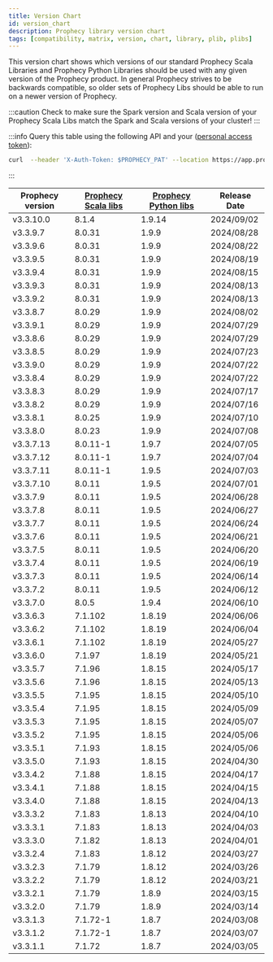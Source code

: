 ```yaml
---
title: Version Chart
id: version_chart
description: Prophecy library version chart
tags: [compatibility, matrix, version, chart, library, plib, plibs]
---
```


This version chart shows which versions of our standard Prophecy Scala Libraries and Prophecy Python Libraries should be
used with any given version of the Prophecy product. In general Prophecy strives to be backwards compatible, so
older sets of Prophecy Libs should be able to run on a newer version of Prophecy.

:::caution
Check to make sure the Spark version and Scala version of your Prophecy Scala Libs match the Spark and Scala versions
of your cluster!
:::

:::info
Query this table using the following API and your ([personal access token](..%2Fmetadata%2FprophecyAPI.md)):

```bash
curl  --header 'X-Auth-Token: $PROPHECY_PAT' --location https://app.prophecy.io/api/editor/plibVersions
```

:::

| Prophecy version | [Prophecy Scala libs](https://mvnrepository.com/artifact/io.prophecy/prophecy-libs) | [Prophecy Python libs](https://pypi.org/project/prophecy-libs/) | Release Date |
| ---------------- | ----------------------------------------------------------------------------------- | --------------------------------------------------------------- | ------------ |
| v3.3.10.0        | 8.1.4                                                                               | 1.9.14                                                          | 2024/09/02   |
| v3.3.9.7         | 8.0.31                                                                              | 1.9.9                                                           | 2024/08/28   |
| v3.3.9.6         | 8.0.31                                                                              | 1.9.9                                                           | 2024/08/22   |
| v3.3.9.5         | 8.0.31                                                                              | 1.9.9                                                           | 2024/08/19   |
| v3.3.9.4         | 8.0.31                                                                              | 1.9.9                                                           | 2024/08/15   |
| v3.3.9.3         | 8.0.31                                                                              | 1.9.9                                                           | 2024/08/13   |
| v3.3.9.2         | 8.0.31                                                                              | 1.9.9                                                           | 2024/08/13   |
| v3.3.8.7         | 8.0.29                                                                              | 1.9.9                                                           | 2024/08/02   |
| v3.3.9.1         | 8.0.29                                                                              | 1.9.9                                                           | 2024/07/29   |
| v3.3.8.6         | 8.0.29                                                                              | 1.9.9                                                           | 2024/07/29   |
| v3.3.8.5         | 8.0.29                                                                              | 1.9.9                                                           | 2024/07/23   |
| v3.3.9.0         | 8.0.29                                                                              | 1.9.9                                                           | 2024/07/22   |
| v3.3.8.4         | 8.0.29                                                                              | 1.9.9                                                           | 2024/07/22   |
| v3.3.8.3         | 8.0.29                                                                              | 1.9.9                                                           | 2024/07/17   |
| v3.3.8.2         | 8.0.29                                                                              | 1.9.9                                                           | 2024/07/16   |
| v3.3.8.1         | 8.0.25                                                                              | 1.9.9                                                           | 2024/07/10   |
| v3.3.8.0         | 8.0.23                                                                              | 1.9.9                                                           | 2024/07/08   |
| v3.3.7.13        | 8.0.11-1                                                                            | 1.9.7                                                           | 2024/07/05   |
| v3.3.7.12        | 8.0.11-1                                                                            | 1.9.7                                                           | 2024/07/04   |
| v3.3.7.11        | 8.0.11-1                                                                            | 1.9.5                                                           | 2024/07/03   |
| v3.3.7.10        | 8.0.11                                                                              | 1.9.5                                                           | 2024/07/01   |
| v3.3.7.9         | 8.0.11                                                                              | 1.9.5                                                           | 2024/06/28   |
| v3.3.7.8         | 8.0.11                                                                              | 1.9.5                                                           | 2024/06/27   |
| v3.3.7.7         | 8.0.11                                                                              | 1.9.5                                                           | 2024/06/24   |
| v3.3.7.6         | 8.0.11                                                                              | 1.9.5                                                           | 2024/06/21   |
| v3.3.7.5         | 8.0.11                                                                              | 1.9.5                                                           | 2024/06/20   |
| v3.3.7.4         | 8.0.11                                                                              | 1.9.5                                                           | 2024/06/19   |
| v3.3.7.3         | 8.0.11                                                                              | 1.9.5                                                           | 2024/06/14   |
| v3.3.7.2         | 8.0.11                                                                              | 1.9.5                                                           | 2024/06/12   |
| v3.3.7.0         | 8.0.5                                                                               | 1.9.4                                                           | 2024/06/10   |
| v3.3.6.3         | 7.1.102                                                                             | 1.8.19                                                          | 2024/06/06   |
| v3.3.6.2         | 7.1.102                                                                             | 1.8.19                                                          | 2024/06/04   |
| v3.3.6.1         | 7.1.102                                                                             | 1.8.19                                                          | 2024/05/27   |
| v3.3.6.0         | 7.1.97                                                                              | 1.8.19                                                          | 2024/05/21   |
| v3.3.5.7         | 7.1.96                                                                              | 1.8.15                                                          | 2024/05/17   |
| v3.3.5.6         | 7.1.96                                                                              | 1.8.15                                                          | 2024/05/13   |
| v3.3.5.5         | 7.1.95                                                                              | 1.8.15                                                          | 2024/05/10   |
| v3.3.5.4         | 7.1.95                                                                              | 1.8.15                                                          | 2024/05/09   |
| v3.3.5.3         | 7.1.95                                                                              | 1.8.15                                                          | 2024/05/07   |
| v3.3.5.2         | 7.1.95                                                                              | 1.8.15                                                          | 2024/05/06   |
| v3.3.5.1         | 7.1.93                                                                              | 1.8.15                                                          | 2024/05/06   |
| v3.3.5.0         | 7.1.93                                                                              | 1.8.15                                                          | 2024/04/30   |
| v3.3.4.2         | 7.1.88                                                                              | 1.8.15                                                          | 2024/04/17   |
| v3.3.4.1         | 7.1.88                                                                              | 1.8.15                                                          | 2024/04/15   |
| v3.3.4.0         | 7.1.88                                                                              | 1.8.15                                                          | 2024/04/13   |
| v3.3.3.2         | 7.1.83                                                                              | 1.8.13                                                          | 2024/04/10   |
| v3.3.3.1         | 7.1.83                                                                              | 1.8.13                                                          | 2024/04/03   |
| v3.3.3.0         | 7.1.82                                                                              | 1.8.13                                                          | 2024/04/01   |
| v3.3.2.4         | 7.1.83                                                                              | 1.8.12                                                          | 2024/03/27   |
| v3.3.2.3         | 7.1.79                                                                              | 1.8.12                                                          | 2024/03/26   |
| v3.3.2.2         | 7.1.79                                                                              | 1.8.12                                                          | 2024/03/21   |
| v3.3.2.1         | 7.1.79                                                                              | 1.8.9                                                           | 2024/03/15   |
| v3.3.2.0         | 7.1.79                                                                              | 1.8.9                                                           | 2024/03/14   |
| v3.3.1.3         | 7.1.72-1                                                                            | 1.8.7                                                           | 2024/03/08   |
| v3.3.1.2         | 7.1.72-1                                                                            | 1.8.7                                                           | 2024/03/07   |
| v3.3.1.1         | 7.1.72                                                                              | 1.8.7                                                           | 2024/03/05   |
